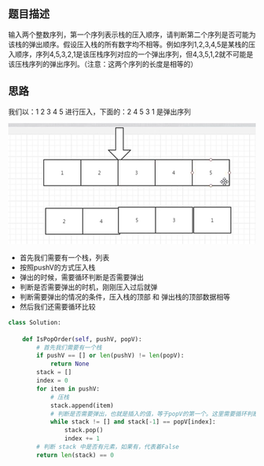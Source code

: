 ## 题目描述

输入两个整数序列，第一个序列表示栈的压入顺序，请判断第二个序列是否可能为该栈的弹出顺序。假设压入栈的所有数字均不相等。例如序列1,2,3,4,5是某栈的压入顺序，序列4,5,3,2,1是该压栈序列对应的一个弹出序列，但4,3,5,1,2就不可能是该压栈序列的弹出序列。（注意：这两个序列的长度是相等的）

## 思路

我们以：1 2 3 4 5  进行压入，下面的：2 4 5 3 1 是弹出序列

![image-20200424111056735](images/image-20200424111056735.png)

- 首先我们需要有一个栈，列表
- 按照pushV的方式压入栈
- 弹出的时候，需要循环判断是否需要弹出
- 判断是否需要弹出的时机，刚刚压入过后就弹
- 判断需要弹出的情况的条件，压入栈的顶部 和 弹出栈的顶部数据相等
- 然后我们还需要循环比较



```python
class Solution:

    def IsPopOrder(self, pushV, popV):
        # 首先我们需要有一个栈
        if pushV == [] or len(pushV) != len(popV):
            return None
        stack = []
        index = 0
        for item in pushV:
            # 压栈
            stack.append(item)
            # 判断是否需要弹出，也就是插入的值，等于popV的第一个。这里需要循环判断
            while stack != [] and stack[-1] == popV[index]:
                stack.pop()
                index += 1
        # 判断 stack 中是否有元素，如果有，代表着False
        return len(stack) == 0
```


